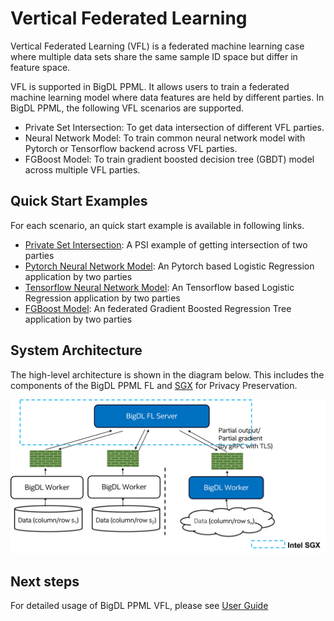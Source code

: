 # Vertical Federated Learning
Vertical Federated Learning (VFL) is a federated machine learning case where multiple data sets share the same sample ID space but differ in feature space. 

VFL is supported in BigDL PPML. It allows users to train a federated machine learning model where data features are held by different parties. In BigDL PPML, the following VFL scenarios are supported.
* Private Set Intersection: To get data intersection of different VFL parties.
* Neural Network Model: To train common neural network model with Pytorch or Tensorflow backend across VFL parties.
* FGBoost Model: To train gradient boosted decision tree (GBDT) model across multiple VFL parties.

## Quick Start Examples
For each scenario, an quick start example is available in following links.
* [Private Set Intersection](https://github.com/intel-analytics/BigDL/blob/main/python/ppml/example/psi/psi-tutorial.md): A PSI example of getting intersection of two parties
* [Pytorch Neural Network Model](https://github.com/intel-analytics/BigDL/blob/main/python/ppml/example/pytorch_nn_lr/pytorch-nn-lr-tutorial.md): An Pytorch based Logistic Regression application by two parties
* [Tensorflow Neural Network Model](https://github.com/intel-analytics/BigDL/blob/main/python/ppml/example/tensorflow_nn_lr/tensorflow-nn-lr-tutorial.md): An Tensorflow based Logistic Regression application by two parties
* [FGBoost Model](https://github.com/intel-analytics/BigDL/blob/main/python/ppml/example/fgboost_regression/fgboost-tutorial.md): An federated Gradient Boosted Regression Tree application by two parties

## System Architecture
The high-level architecture is shown in the diagram below. This includes the components of the BigDL PPML FL and [SGX](https://www.intel.com/content/www/us/en/developer/tools/software-guard-extensions/overview.html) for Privacy Preservation.

![](../images/fl_architecture.png)

## Next steps
For detailed usage of BigDL PPML VFL, please see [User Guide](user_guide.md)

